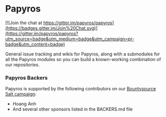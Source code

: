 Papyros
=======

[![Join the chat at https://gitter.im/papyros/papyros](https://badges.gitter.im/Join%20Chat.svg)](https://gitter.im/papyros/papyros?utm_source=badge&utm_medium=badge&utm_campaign=pr-badge&utm_content=badge)

General issue tracking and wikis for Papyros, along with a submodules for all
the Papyros modules so you can build a known-working combination of our repositories.

### Papyros Backers

Papyros is supported by the following contributors on our [Bountysource Salt campaign](https://salt.bountysource.com/teams/papyros):

* Hoang Anh
* And several other sponsors listed in the BACKERS.md file